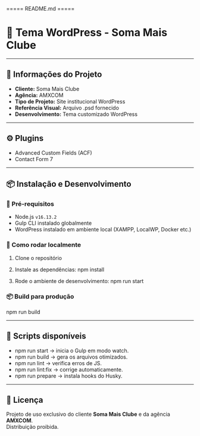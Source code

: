 ===== README.md =====

# 🎨 Tema WordPress - Soma Mais Clube

---

## 📌 Informações do Projeto
- **Cliente:** Soma Mais Clube
- **Agência:** AMXCOM
- **Tipo de Projeto:** Site institucional WordPress
- **Referência Visual:** Arquivo .psd fornecido
- **Desenvolvimento:** Tema customizado WordPress

---

## ⚙️ Plugins 
- Advanced Custom Fields (ACF)
- Contact Form 7

---

## 📦 Instalação e Desenvolvimento

### 🔧 Pré-requisitos
- Node.js `v16.13.2`
- Gulp CLI instalado globalmente
- WordPress instalado em ambiente local (XAMPP, LocalWP, Docker etc.)

### 🚀 Como rodar localmente
1. Clone o repositório

2. Instale as dependências:
   npm install

3. Rode o ambiente de desenvolvimento:
   npm run start

### 📦 Build para produção
npm run build

---

## 📜 Scripts disponíveis
- npm run start → inicia o Gulp em modo watch.
- npm run build → gera os arquivos otimizados.
- npm run lint → verifica erros de JS.
- npm run lint:fix → corrige automaticamente.
- npm run prepare → instala hooks do Husky.


---

## 📝 Licença
Projeto de uso exclusivo do cliente **Soma Mais Clube** e da agência **AMXCOM**.  
Distribuição proibida.
